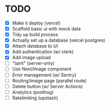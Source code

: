 # TODO
 - [x] Make it deploy (vercel)
 - [x] Scaffold basic ui with mock data
 - [x] Tidy up build process
 - [x] Actually set up a database (vercel postgres)
 - [x] Attach database to UI
 - [x] Add authentication (w/ clerk)
 - [x] Add image upload
 - [ ] "taint" (server-only)
 - [ ] Use Next/Image component
 - [ ] Error management (w/ Sentry)
 - [ ] Routing/image page (parallel route)
 - [ ] Delete button (w/ Server Actions)
 - [ ] Analytics (posthog)
 - [ ] Ratelimiting (upstash)